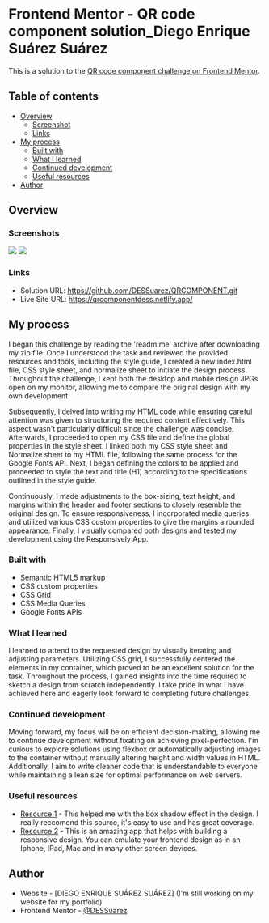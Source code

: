 # Frontend Mentor - QR code component solution_Diego Enrique Suárez Suárez

This is a solution to the [QR code component challenge on Frontend Mentor](https://www.frontendmentor.io/challenges/qr-code-component-iux_sIO_H). 

## Table of contents

- [Overview](#overview)
  - [Screenshot](#screenshot)
  - [Links](#links)
- [My process](#my-process)
  - [Built with](#built-with)
  - [What I learned](#what-i-learned)
  - [Continued development](#continued-development)
  - [Useful resources](#useful-resources)
- [Author](#author)

## Overview

### Screenshots

![](./DESKTOP%20Final%20Design%20QRCOMPONENT.png)
![](./MOBILE%20Final%20Design%20QRCOMPONENT.png)

### Links

- Solution URL: https://github.com/DESSuarez/QRCOMPONENT.git
- Live Site URL: https://qrcomponentdess.netlify.app/


## My process
I began this challenge by reading the 'readm.me' archive after downloading my zip file. Once I understood the task and reviewed the provided resources and tools, including the style guide, I created a new index.html file, CSS style sheet, and normalize sheet to initiate the design process. Throughout the challenge, I kept both the desktop and mobile design JPGs open on my monitor, allowing me to compare the original design with my own development.

Subsequently, I delved into writing my HTML code while ensuring careful attention was given to structuring the required content effectively. This aspect wasn't particularly difficult since the challenge was concise. Afterwards, I proceeded to open my CSS file and define the global properties in the style sheet. I linked both my CSS style sheet and Normalize sheet to my HTML file, following the same process for the Google Fonts API. Next, I began defining the colors to be applied and proceeded to style the text and title (H1) according to the specifications outlined in the style guide.

Continuously, I made adjustments to the box-sizing, text height, and margins within the header and footer sections to closely resemble the original design. To ensure responsiveness, I incorporated media queries and utilized various CSS custom properties to give the margins a rounded appearance. Finally, I visually compared both designs and tested my development using the Responsively App.


### Built with

- Semantic HTML5 markup
- CSS custom properties
- CSS Grid
- CSS Media Queries
- Google Fonts APIs


### What I learned

I learned to attend to the requested design by visually iterating and adjusting parameters. Utilizing CSS grid, I successfully centered the elements in my container, which proved to be an excellent solution for the task. Throughout the process, I gained insights into the time required to sketch a design from scratch independently. I take pride in what I have achieved here and eagerly look forward to completing future challenges.


### Continued development

Moving forward, my focus will be on efficient decision-making, allowing me to continue development without fixating on achieving pixel-perfection. I'm curious to explore solutions using flexbox or automatically adjusting images to the container without manually altering height and width values in HTML. Additionally, I aim to write cleaner code that is understandable to everyone while maintaining a lean size for optimal performance on web servers.


### Useful resources

- [Resource 1](https://www.cssmatic.com/box-shadow) - This helped me with the box shadow effect in the design. I really reccomend this source, it's easy to use and has great coverage.
- [Resource 2](https://responsively.app/download/) - This is an amazing app that helps with building a responsive design. You can emulate your frontend design as in an Iphone, IPad, Mac and in many other screen devices. 


## Author

- Website - [DIEGO ENRIQUE SUÁREZ SUÁREZ] (I'm still working on my website for my portfolio)
- Frontend Mentor - [@DESSuarez](https://www.frontendmentor.io/profile/DESSuarez)




